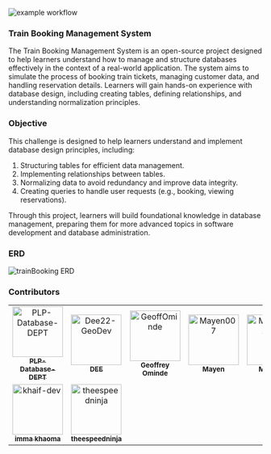 ![example workflow](https://github.com/PLP-Database-DEPT/booking/actions/workflows/main.yml/badge.svg)

### Train Booking Management System

The Train Booking Management System is an open-source project designed to help learners understand how to manage and structure databases effectively in the context of a real-world application. The system aims to simulate the process of booking train tickets, managing customer data, and handling reservation details. Learners will gain hands-on experience with database design, including creating tables, defining relationships, and understanding normalization principles. 

### Objective
This challenge is designed to help learners understand and implement database design principles, including:
1. Structuring tables for efficient data management.
2. Implementing relationships between tables.
3. Normalizing data to avoid redundancy and improve data integrity.
4. Creating queries to handle user requests (e.g., booking, viewing reservations).

Through this project, learners will build foundational knowledge in database management, preparing them for more advanced topics in software development and database administration.

### ERD
![trainBooking ERD](https://github.com/user-attachments/assets/7afa9d4c-cbe8-468c-bf58-567a269143c5)

### Contributors
<!-- readme: contributors -start -->
<table>
	<tbody>
		<tr>
            <td align="center">
                <a href="https://github.com/PLP-Database-DEPT">
                    <img src="https://avatars.githubusercontent.com/u/189024612?v=4" width="100;" alt="PLP-Database-DEPT"/>
                    <br />
                    <sub><b>PLP-Database-DEPT</b></sub>
                </a>
            </td>
            <td align="center">
                <a href="https://github.com/Dee22-GeoDev">
                    <img src="https://avatars.githubusercontent.com/u/186928500?v=4" width="100;" alt="Dee22-GeoDev"/>
                    <br />
                    <sub><b>DEE</b></sub>
                </a>
            </td>
            <td align="center">
                <a href="https://github.com/GeoffOminde">
                    <img src="https://avatars.githubusercontent.com/u/52942761?v=4" width="100;" alt="GeoffOminde"/>
                    <br />
                    <sub><b>Geoffrey Ominde</b></sub>
                </a>
            </td>
            <td align="center">
                <a href="https://github.com/Mayen007">
                    <img src="https://avatars.githubusercontent.com/u/139054881?v=4" width="100;" alt="Mayen007"/>
                    <br />
                    <sub><b>Mayen </b></sub>
                </a>
            </td>
            <td align="center">
                <a href="https://github.com/MUNENE1212">
                    <img src="https://avatars.githubusercontent.com/u/70365008?v=4" width="100;" alt="MUNENE1212"/>
                    <br />
                    <sub><b>Munene</b></sub>
                </a>
            </td>
            <td align="center">
                <a href="https://github.com/emutua23">
                    <img src="https://avatars.githubusercontent.com/u/138439872?v=4" width="100;" alt="emutua23"/>
                    <br />
                    <sub><b>emutua23</b></sub>
                </a>
            </td>
		</tr>
		<tr>
            <td align="center">
                <a href="https://github.com/khaif-dev">
                    <img src="https://avatars.githubusercontent.com/u/213410200?v=4" width="100;" alt="khaif-dev"/>
                    <br />
                    <sub><b>imma khaoma</b></sub>
                </a>
            </td>
            <td align="center">
                <a href="https://github.com/theespeedninja">
                    <img src="https://avatars.githubusercontent.com/u/198538374?v=4" width="100;" alt="theespeedninja"/>
                    <br />
                    <sub><b>theespeedninja</b></sub>
                </a>
            </td>
		</tr>
	<tbody>
</table>
<!-- readme: contributors -end -->
